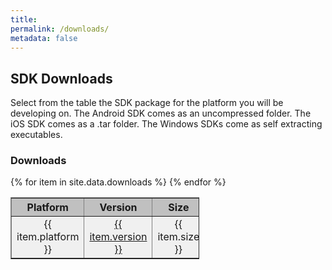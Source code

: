 ```yaml
---
title:  
permalink: /downloads/
metadata: false
---
```

## SDK Downloads

Select from the table the SDK package for the platform you will be developing on.
The Android SDK comes as an uncompressed folder.
The iOS SDK comes as a .tar folder.
The Windows SDKs come as self extracting executables.

### Downloads

<table border="1" style="width:60%">
<tr>
<th style="background-color:#c0c0c0;"><center>Platform</center></th>
<th style="background-color:#c0c0c0;"><center>Version</center></th>
<th style="background-color:#c0c0c0;"><center>Size</center></th>
</tr>
{% for item in site.data.downloads %}
<tr>
<td style="background-color:#F0F0F0;"><center>{{ item.platform }}</center></td>
<td style="background-color:#F0F0F0;"><center><a href={{ item.url }} target=_blank>{{ item.version }}</a></center></td>
<td style="background-color:#F0F0F0;"><center>{{ item.size }}</center></td>
</tr>
{% endfor %}
</table>

<!--
##Legacy Downloads

<ul>
{% for olditem in site.data.legacydownloads %}
<li>
{{item.platform}}
{% for oldversion in item.subitems %}
<ul>
<li>
<a href={{oldversion.url}} target=_blank>{{oldversion.oldversion}}</a>
Size: {{oldversion.size}}
</li>
</ul>
{% endfor %}
{% endfor %}
</li>
</ul>
 
 
 table > thead > tr > th {
 vertical-align: bottom;
 border-bottom: 2px solid #ddd;
 text-transform: uppercase;
 background-color: #777777;
 color: white;
 text-align: center;
 }
 
 
 
 
 
-->